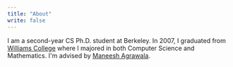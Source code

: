 ```yaml
---
title: "About"
write: false
---
```


I am a second-year CS Ph.D. student at Berkeley. In 2007, I graduated
from [Williams College][williams] where I majored in both Computer Science and
Mathematics. I'm advised by [Maneesh Agrawala][maneesh].

[williams]: http://www.williams.edu
[maneesh]: http://vis.berkeley.edu/~maneesh/
